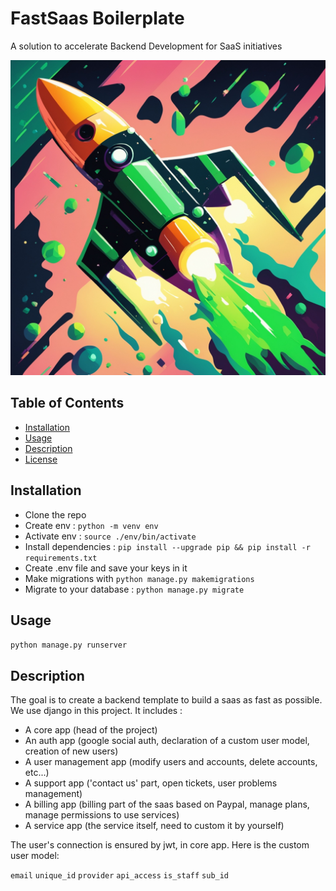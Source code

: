 # FastSaas Boilerplate
A solution to accelerate Backend Development for SaaS initiatives

![Illustration](./illustration.jpeg)

## Table of Contents

- [Installation](#installation)
- [Usage](#usage)
- [Description](#description)
- [License](#license)

## Installation

- Clone the repo
- Create env : `python -m venv env`
- Activate env : `source ./env/bin/activate`
- Install dependencies : `pip install --upgrade pip && pip install -r requirements.txt`
- Create .env file and save your keys in it
- Make migrations with `python manage.py makemigrations`
- Migrate to your database : `python manage.py migrate`

## Usage

`python manage.py runserver`

## Description

The goal is to create a backend template to build a saas as fast as possible. We use django in this project. It includes :

- A core app (head of the project)
- An auth app (google social auth, declaration of a custom user model, creation of new users)
- A user management app (modify users and accounts, delete accounts, etc...)
- A support app ('contact us' part, open tickets, user problems management)
- A billing app (billing part of the saas based on Paypal, manage plans, manage permissions to use services)
- A service app (the service itself, need to custom it by yourself)

The user's connection is ensured by jwt, in core app.
Here is the custom user model:

`email`
`unique_id`
`provider`
`api_access`
`is_staff`
`sub_id`
